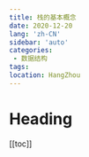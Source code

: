 ```yaml
---
title: 栈的基本概念
date: 2020-12-20
lang: 'zh-CN'
sidebar: 'auto'
categories:
 - 数据结构
tags: 
location: HangZhou
---
```


# Heading
[[toc]]

